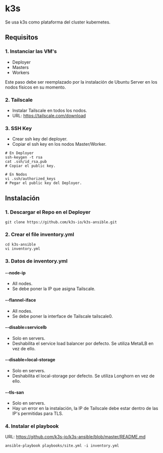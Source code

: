 # k3s

Se usa k3s como plataforma del cluster kubernetes.

## Requisitos

### 1. Instanciar las VM's 

- Deployer
- Masters
- Workers

Este paso debe ser reemplazado por la instalación de Ubuntu Server en los nodos físicos en su momento.

### 2. Tailscale

- Instalar Tailscale en todos los nodos.
- URL: https://tailscale.com/download

### 3. SSH Key

- Crear ssh key del deployer.
- Copiar el ssh key en los nodos Master/Worker.

```
# En Deployer
ssh-keygen -t rsa
cat .ssh/id_rsa.pub
# Copiar el public key.

# En Nodos
vi .ssh/authorized_keys
# Pegar el public key del Deployer.
```

## Instalación

### 1. Descargar el Repo en el Deployer

```
git clone https://github.com/k3s-io/k3s-ansible.git
```

### 2. Crear el file inventory.yml

```
cd k3s-ansible
vi inventory.yml
```
### 3. Datos de inventory.yml

#### --node-ip
- All nodes.
- Se debe poner la IP que asigna Tailscale.

#### --flannel-iface
- All nodes.
- Se debe poner la interface de Tailscale tailscale0.

#### --disable=servicelb
- Solo en servers.
- Deshabilita el service load balancer por defecto. Se utiliza MetalLB en vez de ello.

#### --disable=local-storage
- Solo en servers.
- Deshabilita el local-storage por defecto. Se utiliza Longhorn en vez de ello.

#### --tls-san
- Solo en servers.
- Hay un error en la instalación, la IP de Tailscale debe estar dentro de las IP's permitidas para TLS.

### 4. Instalar el playbook

URL: https://github.com/k3s-io/k3s-ansible/blob/master/README.md

```
ansible-playbook playbooks/site.yml -i inventory.yml
```
